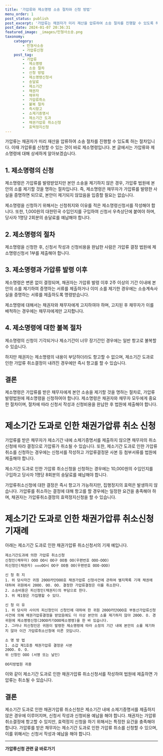 ```yaml
---
title: '가압류와 제소명령 소송 절차와 신청 방법'
menu_order: 1
post_status: publish
post_excerpt: '가압류는 채권자가 미리 재산을 압류하여 소송 절차를 진행할 수 있도록 하는 절차입니다. 이때 가압류를 신청할 수 있는 것이 바로 제소명령입니다. 본 글에서는 가압류와 제소명령에 대해 상세하게 알아보겠습니다.'
post_date: 2024-01-07 20:36:31
featured_image: _images/민형사소송.png
taxonomy:
    category:
        - 민형사소송
        - 가압류신청
    post_tag:
        - 가압류
        -  제소명령
        -  소송 절차
        -  신청 방법
        -  제소명령신청서
        -  송달료
        -  제소기간
        -  채권자
        -  채무자
        -  가압류취소
        -  불복 절차
        -  즉시항고
        -  소제기증명서
        -  제소기간 도과
        -  채권가압류 취소신청
        -  효력정지신청
---
```


가압류는 채권자가 미리 재산을 압류하여 소송 절차를 진행할 수 있도록 하는 절차입니다. 이때 가압류를 신청할 수 있는 것이 바로 제소명령입니다. 본 글에서는 가압류와 제소명령에 대해 상세하게 알아보겠습니다.

## 1. 제소명령의 신청
제소명령은 가압류를 발령받았지만 본안 소송을 제기하지 않은 경우, 가압류 법원에 본안의 소를 제기할 것을 명하는 절차입니다. 즉, 제소명령은 채무자가 가압류를 발령한 사실을 증명하면 되므로, 본안이 제기되지 않았음을 입증할 필요는 없습니다.

제소명령을 신청하기 위해서는 신청취지와 이유를 적은 제소명령신청서를 작성해야 합니다. 또한, 1,000원의 대한민국 수입인지를 구입하여 신청서 우측상단에 붙여야 하며, 당사자 1명당 2회분의 송달료를 예납해야 합니다.

## 2. 제소명령의 절차
제소명령을 신청한 후, 신청서 작성과 신청비용을 완납한 사람은 가압류 결정 법원에 제소명령신청서 1부를 제출해야 합니다.

## 3. 제소명령과 가압류 발령 이후
제소명령은 변론 없이 결정되며, 채권자는 가압류 발령 이후 2주 이상의 기간 이내에 본안의 소를 제기하여 증명하는 서류를 제출하거나 이미 소를 제기한 경우에는 소송계속사실을 증명하는 서류를 제출하도록 명령받습니다.

제소명령에 대해서는 채권자와 채무자에게 고지하여야 하며, 고지된 후 채무자가 이를 배척하는 경우에는 채무자에게만 고지합니다.

## 4. 제소명령에 대한 불복 절차
제소명령의 신청이 기각되거나 제소기간이 너무 장기간인 경우에는 일반 항고로 불복할 수 있습니다. 

하지만 채권자는 제소명령의 내용이 부당하더라도 항고할 수 없으며, 제소기간 도과로 인한 가압류 취소결정이 내려진 경우에만 즉시 항고를 할 수 있습니다.

## 결론
제소명령은 가압류를 받은 채무자에게 본안 소송을 제기할 것을 명하는 절차로, 가압류 발령법원에 제소명령을 신청하여야 합니다. 제소명령은 채권자와 채무자 모두에게 중요한 절차이며, 절차에 따라 신청서 작성과 신청비용을 완납한 후 법원에 제출해야 합니다.

# 제소기간 도과로 인한 채권가압류 취소 신청
가압류를 받은 채무자가 제소기간 내에 소제기증명서를 제출하지 않으면 채무자의 취소신청에 따라 결정으로 가압류가 취소될 수 있습니다. 또한, 제소기간 도과로 인한 가압류 취소를 신청하는 경우에는 신청서를 작성하고 가압류결정문 사본 등 첨부서류를 법원에 제출해야 합니다.

제소기간 도과로 인한 가압류 취소신청을 신청하는 경우에는 10,000원의 수입인지를 구입하고 당사자 1명당 8회분의 송달료를 예납해야 합니다.

가압류취소신청에 대한 결정은 즉시 항고가 가능하지만, 집행정지의 효력은 발생하지 않습니다. 가압류를 취소하는 결정에 대해 항고를 할 경우에는 일정한 요건을 충족해야 하며, 채권자는 가압류취소결정의 효력정지신청을 할 수 있습니다.

# 제소기간 도과로 인한 채권가압류 취소신청 기재례
아래는 제소기간 도과로 인한 채권가압류 취소신청서의 기재 예입니다.

```
제소기간도과에 의한 가압류 취소신청
신청인(채무자) ΟΟΟ ΟΟ시 ΟΟ구 ΟΟ동 ΟΟ(우편번호 ΟΟΟ-ΟΟΟ)
피신청인(채권자) ◇◇◇ΟΟ시 ΟΟ구 ΟΟ동 ΟΟ(우편번호 ΟΟΟ-ΟΟΟ)

신 청 취 지
1. 위 당사자간 귀원 20ΟΟ카단ΟΟΟ호 채권가압류 신청사건에 관하여 별지목록 기재 채권에 대하여 귀원에서 20ΟΟ. ΟΟ. ΟΟ. 결정한 가압류결정은 이를 취소한다.
2. 소송비용은 피신청인(채권자)의 부담으로 한다.
3. 위 제1항은 가집행할 수 있다.

신 청 이 유
1. 위 당사자 사이의 피신청인이 신청인에 대하여 한 귀원 20ΟΟ카단ΟΟΟ호 부동산가압류신청사건에 의해 채권가압류결정을 받았음에도 더 이상 본안의 소를 제기하지 않아 20ΟΟ. Ο. 경 귀원에 제소명령신청(20ΟΟ카기ΟΟΟ제소명령)을 한 바 있습니다.
2. 그러나 피신청인은 귀원이 발령한 제소명령에 따라 소정의 기간 내에 본안의 소를 제기하지 않아 이건 가압류취소신청에 이른 것입니다.

소 명 방 법
1. 소갑 제1호증 채권가압류 결정문 사본
20ΟΟ. Ο. Ο.
위 신청인 ΟΟΟ (서명 또는 날인)

ΟΟ지방법원 귀중
```

이와 같이 제소기간 도과로 인한 채권가압류 취소신청서를 작성하여 법원에 제출하면 가압류는 취소될 수 있습니다.

## 결론
제소기간 도과로 인한 채권가압류 취소신청은 제소기간 내에 소제기증명서를 제출하지 않은 경우에 이루어지며, 신청서 작성과 신청비용 예납을 해야 합니다. 채권자는 가압류 취소결정에 항고할 수 있지만, 효력정지 신청을 하기 위해서는 특정한 요건을 충족해야 합니다. 가압류를 받은 채무자는 제소기간 도과로 인한 가압류 취소를 신청할 수 있으며, 이를 위해서는 신청서 작성과 예납을 해야 합니다.

<!-- wp:separator -->
<hr class="wp-block-separator has-alpha-channel-opacity"/>
<!-- /wp:separator -->

<!-- wp:group {"backgroundColor":"base","layout":{"type":"constrained"}} -->
<div class="wp-block-group has-base-background-color has-background"><!-- wp:paragraph {"align":"center","fontSize":"medium"} -->
<p class="has-text-align-center has-large-font-size"><strong>가압류신청 관련 글 바로가기</strong></p>
<!-- /wp:paragraph -->


<!-- wp:latest-posts
{"categories":[{"id":14445,"count":19,"description":"","link":"https://uknowlaw.com/category/%ea%b0%80%ec%95%95%eb%a5%98%ec%8b%a0%ec%b2%ad/","name":"가압류신청","slug":"가압류신청","taxonomy":"category","parent":0,"meta":[],"_links":{"self":[{"href":"https://uknowlaw.com/wp-json/wp/v2/categories/14445"}],"collection":[{"href":"https://uknowlaw.com/wp-json/wp/v2/categories"}],"about":[{"href":"https://uknowlaw.com/wp-json/wp/v2/taxonomies/category"}],"wp:post_type":[{"href":"https://uknowlaw.com/wp-json/wp/v2/posts?categories=14445"}],"curies":[{"name":"wp","href":"https://api.w.org/{rel}","templated":true}]}}],"postsToShow":100,"excerptLength":28,"postLayout":"grid","columns":2,"featuredImageAlign":"left","featuredImageSizeSlug":"large","fontSize":"small"} /--></div>
<!-- /wp:group -->
